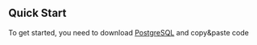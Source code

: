 ## Quick Start
To get started, you need to download [PostgreSQL](https://www.postgresql.org/download/) and copy&paste code 
